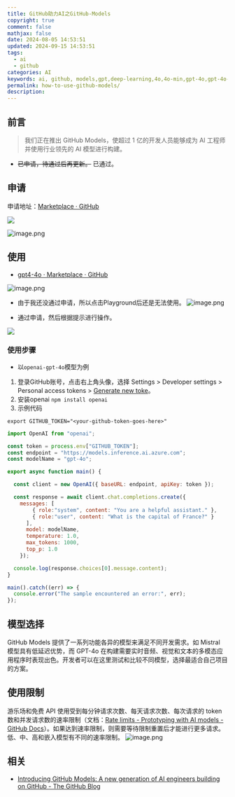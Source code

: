 ```yaml
---
title: GitHub助力AI之GitHub-Models
copyright: true
comment: false
mathjax: false
date: 2024-08-05 14:53:51
updated: 2024-09-15 14:53:51
tags:
  - ai
  - github
categories: AI
keywords: ai, github, models,gpt,deep-learning,4o,4o-min,gpt-4o,gpt-4o-min,openai,chatgpt
permalink: how-to-use-github-models/
description:
---
```

## 前言

> 我们正在推出 GitHub Models，使超过 1 亿的开发人员能够成为 AI 工程师并使用行业领先的 AI 模型进行构建。

- ~~已申请，待通过后再更新。~~ 已通过。

<!--more-->

## 申请

申请地址：[Marketplace · GitHub](https://github.com/marketplace/models)

![](https://img1.tucang.cc/api/image/show/5000677e6be6a247a64f6a8a2c3411cb)

![image.png](https://img1.tucang.cc/api/image/show/bb5c5d8d70d819e79aeb540e44f0fb0e)

## 使用

- [gpt4-4o · Marketplace · GitHub](https://github.com/marketplace/models/azure-openai/gpt-4o)

![image.png](https://img1.tucang.cc/api/image/show/affe381d5a55e7bc97f5039853955ed1)

- 由于我还没通过申请，所以点击Playground后还是无法使用。
![image.png](https://img1.tucang.cc/api/image/show/df41048626815f57048d97549ad289c6)

- 通过申请，然后根据提示进行操作。

![](https://img1.tucang.cc/api/image/show/9c7df45bcc94a02e5f00448bc0c23ffc)

### 使用步骤

- 以`openai-gpt-4o`模型为例

1. 登录GitHub账号，点击右上角头像，选择 Settings > Developer settings > Personal access tokens > [Generate new toke](https://github.com/settings/tokens)。
2. 安装openai `npm install openai`
3. 示例代码

```shell
export GITHUB_TOKEN="<your-github-token-goes-here>"
```

```javascript
import OpenAI from "openai";

const token = process.env["GITHUB_TOKEN"];
const endpoint = "https://models.inference.ai.azure.com";
const modelName = "gpt-4o";

export async function main() {

  const client = new OpenAI({ baseURL: endpoint, apiKey: token });

  const response = await client.chat.completions.create({
    messages: [
        { role:"system", content: "You are a helpful assistant." },
        { role:"user", content: "What is the capital of France?" }
      ],
      model: modelName,
      temperature: 1.0,
      max_tokens: 1000,
      top_p: 1.0
    });

  console.log(response.choices[0].message.content);
}

main().catch((err) => {
  console.error("The sample encountered an error:", err);
});
```

## 模型选择

GitHub Models 提供了一系列功能各异的模型来满足不同开发需求。如 Mistral 模型具有低延迟优势，而 GPT-4o 在构建需要实时音频、视觉和文本的多模态应用程序时表现出色。开发者可以在这里测试和比较不同模型，选择最适合自己项目的方案。

## 使用限制

游乐场和免费 API 使用受到每分钟请求次数、每天请求次数、每次请求的 token 数和并发请求数的速率限制（文档：[Rate limits - Prototyping with AI models - GitHub Docs](https://docs.github.com/en/github-models/prototyping-with-ai-models#rate-limits)）。如果达到速率限制，则需要等待限制重置后才能进行更多请求。低、中、高和嵌入模型有不同的速率限制。
![image.png](https://img1.tucang.cc/api/image/show/fb2410ace9f999c019c4f71c0fe3ac5b)

## 相关

- [Introducing GitHub Models: A new generation of AI engineers building on GitHub - The GitHub Blog](https://github.blog/news-insights/product-news/introducing-github-models/)
